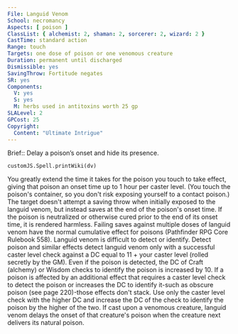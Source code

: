 ```yaml
---
File: Languid Venom
School: necromancy
Aspects: [ poison ]
ClassList: { alchemist: 2, shaman: 2, sorcerer: 2, wizard: 2 }
CastTime: standard action
Range: touch
Targets: one dose of poison or one venomous creature
Duration: permanent until discharged
Dismissible: yes
SavingThrow: Fortitude negates
SR: yes
Components:
  V: yes
  S: yes
  M: herbs used in antitoxins worth 25 gp
SLALevel: 2
GPCost: 25
Copyright:
  Content: "Ultimate Intrigue"
---
```

Brief:: Delay a poison’s onset and hide its presence.

```dataviewjs
customJS.Spell.printWiki(dv)
```

You greatly extend the time it takes for the poison you touch to take effect, giving that poison an onset time up to 1 hour per caster level. (You touch the poison's container, so you don't risk exposing yourself to a contact poison.) The target doesn't attempt a saving throw when initially exposed to the languid venom, but instead saves at the end of the poison's onset time. If the poison is neutralized or otherwise cured prior to the end of its onset time, it is rendered harmless. Failing saves against multiple doses of languid venom have the normal cumulative effect for poisons (Pathfinder RPG Core Rulebook 558).  Languid venom is difficult to detect or identify. Detect poison and similar effects detect languid venom only with a successful caster level check against a DC equal to 11 + your caster level (rolled secretly by the GM). Even if the poison is detected, the DC of Craft (alchemy) or Wisdom checks to identify the poison is increased by 10. If a poison is affected by an additional effect that requires a caster level check to detect the poison or increases the DC to identify it-such as obscure poison (see page 220)-those effects don't stack. Use only the caster level check with the higher DC and increase the DC of the check to identify the poison by the higher of the two.  If cast upon a venomous creature, languid venom delays the onset of that creature's poison when the creature next delivers its natural poison.
